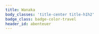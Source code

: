 ```yaml
---
title: Wanaka
body_classes: 'title-center title-h1h2'
badge_class: badge-color-travel
header_id: abenteuer
---
```


